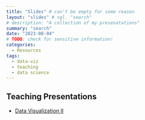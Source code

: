 ```yaml
---
title: "Slides" # can't be empty for some reason
layout: "slides" # vgl. "search"
# description: "A collection of my presenatations"
summary: "search"
date: "2023-08-04"
# TODO: check for sensitive information!
categories:
  - Resources
tags:
  - data-viz
  - teaching
  - data science
---
```


## Teaching Presentations

- [Data Visualization II](teaching/data-viz-II.html)














